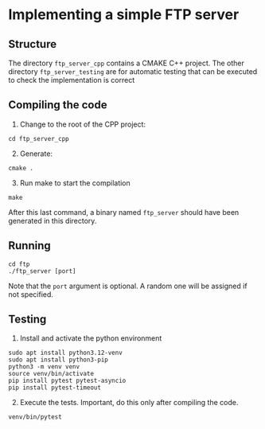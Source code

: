 # Implementing a simple FTP server 


## Structure
The directory `ftp_server_cpp` contains a CMAKE C++ project. The other directory `ftp_server_testing` are for automatic testing that can be executed to check the implementation is correct

## Compiling the code
1. Change to the root of the CPP project: 
```shell 
cd ftp_server_cpp
```
2. Generate:
```shell 
cmake .
```
3. Run make to start the compilation 
```shell 
make
```

After this last command, a binary named `ftp_server` should have been generated in this directory.

## Running
```shell
cd ftp 
./ftp_server [port]
```
Note that the `port` argument is optional. A random one will be assigned if not specified.

## Testing
1. Install and activate the python environment
```shell
sudo apt install python3.12-venv
sudo apt install python3-pip
python3 -m venv venv
source venv/bin/activate
pip install pytest pytest-asyncio
pip install pytest-timeout
```
2. Execute the tests. Important, do this only after compiling the code.
```shell
venv/bin/pytest
```
